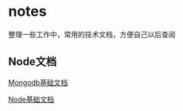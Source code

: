 # notes

整理一些工作中，常用的技术文档，方便自己以后查阅

## Node文档

[Mongodb基础文档 ](https://github.com/Eveyin/notes/issues/14)

[Node基础文档 ](https://github.com/Eveyin/notes/issues/13)
